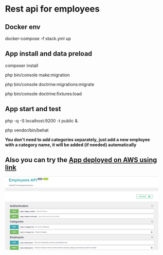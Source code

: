 # Rest api for employees

## Docker env
docker-compose -f stack.yml up

## App install and data preload
composer install

php bin/console make:migration

php bin/console doctrine:migrations:migrate

php bin/console doctrine:fixtures:load

## App start and test
php -q -S localhost:9200 -t public &

php vendor/bin/behat

__You don't need to add categories separately, just add a new employee with a category name, it will be added (if needed) automatically__ 

## Also you can try the [App deployed on AWS using link](http://ec2-13-59-194-113.us-east-2.compute.amazonaws.com/index.php/api/doc) 

![GitHub Logo](/sample.png)




